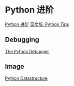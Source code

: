# Python 进阶
[Python 进阶](https://docs.pythontab.com/interpy/Generators/Generators/)
[英文版: Python Tips](http://book.pythontips.com/en/latest/lambdas.html)    
## Debugging
[The Python Debugger](https://docs.python.org/3/library/pdb.html)

## Image
[Python Datastructure](/pythondatastructure.png)

